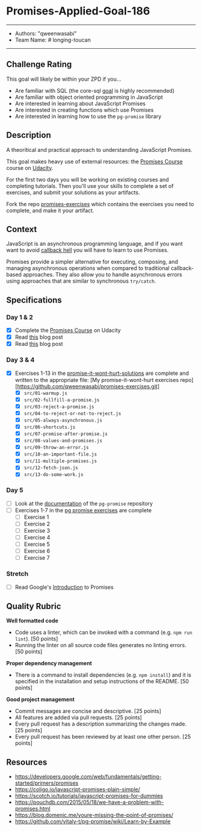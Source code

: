 # Promises-Applied-Goal-186
---
- Authors: "qweenwasabi"
- Team Name: # longing-toucan
---


## Challenge Rating

This goal will likely be within your ZPD if you...

- Are familiar with SQL (the core-sql [goal](https://github.com/GuildCrafts/web-development-js/issues/178) is highly recommended)
- Are familiar with object oriented programming in JavaScript
- Are interested in learning about JavaScript Promises
- Are interested in creating functions which use Promises
- Are interested in learning how to use the `pg-promise` library

## Description

A theoritical and practical approach to understanding JavaScript Promises.

This goal makes heavy use of external resources: the [Promises Course][promises-course] course on [Udacity](https://www.udacity.com/).

For the first two days you will be working on existing courses and completing tutorials. Then you'll use your skills to complete a set of exercises, and submit your solutions as your artifacts.

Fork the repo [promises-exercises][promises-exercises] which contains the exercises you need to complete, and make it your artifact.


## Context

JavaScript is an asynchronous programming language, and if you want want to avoid [callback hell](http://callbackhell.com/) you will have to learn to use Promises.

Promises provide a simpler alternative for executing, composing, and managing asynchronous operations when compared to traditional callback-based approaches. They also allow you to handle asynchronous errors using approaches that are similar to synchronous `try/catch`.

## Specifications

### Day 1 & 2
- [X] Complete the [Promises Course][promises-course] on Udacity
- [X] Read [this](https://coligo.io/javascript-promises-plain-simple/) blog post
- [X] Read [this](https://scotch.io/tutorials/javascript-promises-for-dummies) blog post

### Day 3 & 4
- [x] Exercises 1-13 in the [promise-it-wont-hurt-solutions][promise-it-wont-hurt-solutions] are complete and written to the appropriate file:
[My promise-it-wont-hurt exercises repo][https://github.com/qweenwasabi/promises-exercises.git]
  - [X] `src/01-warmup.js`
  - [X] `src/02-fullfill-a-promise.js`
  - [X] `src/03-reject-a-promise.js`
  - [X] `src/04-to-reject-or-not-to-reject.js`
  - [X] `src/05-always-asynchronous.js`
  - [X] `src/06-shortcuts.js`
  - [X] `src/07-promise-after-promise.js`
  - [X] `src/08-values-and-promises.js`
  - [X] `src/09-throw-an-error.js`
  - [X] `src/10-an-important-file.js`
  - [X] `src/11-multiple-promises.js`
  - [X] `src/12-fetch-json.js`
  - [X] `src/13-do-some-work.js`

### Day 5
- [ ] Look at the [documentation](https://github.com/vitaly-t/pg-promise/wiki/Learn-by-Example) of the `pg-promise` repository
- [ ] Exercises 1-7 in the [pg promise exercises][pg-promise-exercises] are complete
  - [ ] Exercise 1
  - [ ] Exercise 2
  - [ ] Exercise 3
  - [ ] Exercise 4
  - [ ] Exercise 5
  - [ ] Exercise 6
  - [ ] Exercise 7

### Stretch
- [ ] Read Google's [Introduction](https://developers.google.com/web/fundamentals/getting-started/primers/promises) to Promises

## Quality Rubric
**Well formatted code**
- Code uses a linter, which can be invoked with a command (e.g. `npm run lint`). [50 points]
- Running the linter on all source code files generates no linting errors. [50 points]

**Proper dependency management**
- There is a command to install dependencies (e.g. `npm install`) and it is specified in the installation and setup instructions of the README. [50 points]

**Good project management**
- Commit messages are concise and descriptive. [25 points]
- All features are added via pull requests. [25 points]
- Every pull request has a description summarizing the changes made. [25 points]
- Every pull request has been reviewed by at least one other person. [25 points]

## Resources
- https://developers.google.com/web/fundamentals/getting-started/primers/promises
- https://coligo.io/javascript-promises-plain-simple/
- https://scotch.io/tutorials/javascript-promises-for-dummies
- https://pouchdb.com/2015/05/18/we-have-a-problem-with-promises.html
- https://blog.domenic.me/youre-missing-the-point-of-promises/
- https://github.com/vitaly-t/pg-promise/wiki/Learn-by-Example

[promise-it-wont-hurt-solutions]: https://github.com/GuildCrafts/promises-exercises/tree/master/promise-it-wont-hurt-solutions
[promises-course]: https://www.udacity.com/course/javascript-promises--ud898
[pg-promise-exercises]: https://github.com/GuildCrafts/promises-exercises/tree/master/pg-promise-exercises
[promises-exercises]: https://github.com/GuildCrafts/promises-exercises
